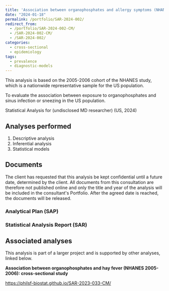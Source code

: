```yaml
---
title: 'Association between organophosphates and allergy symptoms (NHANES 2005-2006): cross-sectional study'
date: "2024-01-18"
permalink: /portfolio/SAR-2024-002/
redirect_from:
  - /portfolio/SAR-2024-002-CM/
  - /SAR-2024-002-CM/
  - /SAR-2024-002/
categories:
  - cross-sectional
  - epidemiology
tags:
  - prevalence
  - diagnostic-models
---
```


This analysis is based on the 2005-2006 cohort of the NHANES study, which is a nationwide representative sample for the US population.

To evaluate the association between exposure to organophosphates and sinus infection or sneezing in the US population.

Statistical Analysis for (undisclosed MD researcher) (US, 2024)
<!-- Technical Report for (undisclosed MD researcher) (US, 2024) -->

## Analyses performed

1. Descriptive analysis
1. Inferential analysis
1. Statistical models

## Documents

The client has requested that this analysis be kept confidential until a future date, determined by the client.
All documents from this consultation are therefore not published online and only the title and year of the analysis will be included in the consultant's Portfolio.
After the agreed date is reached, the documents will be released.

<!-- The client has requested that this analysis be kept confidential. -->
<!-- All documents from this consultation are therefore not published online and only the title and year of the analysis will be included in the consultant's Portfolio. -->

### Analytical Plan (SAP)

<!-- - [PDF][sap] -->

### Statistical Analysis Report (SAR)

<!-- - [PDF][sar] -->

## Associated analyses

This analysis is part of a larger project and is supported by other analyses, linked below.

**Association between organophosphates and hay fever (NHANES 2005-2006): cross-sectional study**

<https://philsf-biostat.github.io/SAR-2023-033-CM/>

<!-- --- -->

[sap]: /files/SAP-2024-002-CM-v01.pdf
[sar]: /files/SAR-2024-002-CM-v01.pdf
